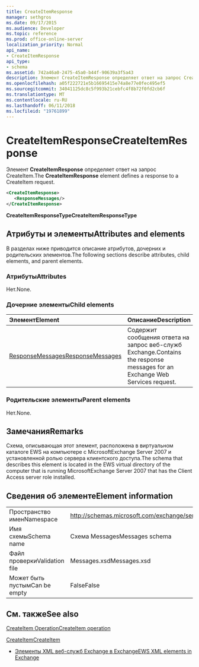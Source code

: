 ```yaml
---
title: CreateItemResponse
manager: sethgros
ms.date: 09/17/2015
ms.audience: Developer
ms.topic: reference
ms.prod: office-online-server
localization_priority: Normal
api_name:
- CreateItemResponse
api_type:
- schema
ms.assetid: 742a46a0-2475-45a0-b44f-90639a3f5a43
description: Элемент CreateItemResponse определяет ответ на запрос CreateItem.
ms.openlocfilehash: a05f222721e5b16695415e74a8e77e0fec495ef5
ms.sourcegitcommit: 34041125dc8c5f993b21cebfc4f8b72f0fd2cb6f
ms.translationtype: MT
ms.contentlocale: ru-RU
ms.lasthandoff: 06/11/2018
ms.locfileid: "19761899"
---
```

# <a name="createitemresponse"></a><span data-ttu-id="d58ff-103">CreateItemResponse</span><span class="sxs-lookup"><span data-stu-id="d58ff-103">CreateItemResponse</span></span>

<span data-ttu-id="d58ff-104">Элемент **CreateItemResponse** определяет ответ на запрос CreateItem.</span><span class="sxs-lookup"><span data-stu-id="d58ff-104">The **CreateItemResponse** element defines a response to a CreateItem request.</span></span> 
  
```xml
<CreateItemResponse>
   <ResponseMessages/>
</CreateItemResponse>
```

 <span data-ttu-id="d58ff-105">**CreateItemResponseType**</span><span class="sxs-lookup"><span data-stu-id="d58ff-105">**CreateItemResponseType**</span></span>
## <a name="attributes-and-elements"></a><span data-ttu-id="d58ff-106">Атрибуты и элементы</span><span class="sxs-lookup"><span data-stu-id="d58ff-106">Attributes and elements</span></span>

<span data-ttu-id="d58ff-107">В разделах ниже приводится описание атрибутов, дочерних и родительских элементов.</span><span class="sxs-lookup"><span data-stu-id="d58ff-107">The following sections describe attributes, child elements, and parent elements.</span></span>
  
### <a name="attributes"></a><span data-ttu-id="d58ff-108">Атрибуты</span><span class="sxs-lookup"><span data-stu-id="d58ff-108">Attributes</span></span>

<span data-ttu-id="d58ff-109">Нет.</span><span class="sxs-lookup"><span data-stu-id="d58ff-109">None.</span></span>
  
### <a name="child-elements"></a><span data-ttu-id="d58ff-110">Дочерние элементы</span><span class="sxs-lookup"><span data-stu-id="d58ff-110">Child elements</span></span>

|<span data-ttu-id="d58ff-111">**Элемент**</span><span class="sxs-lookup"><span data-stu-id="d58ff-111">**Element**</span></span>|<span data-ttu-id="d58ff-112">**Описание**</span><span class="sxs-lookup"><span data-stu-id="d58ff-112">**Description**</span></span>|
|:-----|:-----|
|[<span data-ttu-id="d58ff-113">ResponseMessages</span><span class="sxs-lookup"><span data-stu-id="d58ff-113">ResponseMessages</span></span>](responsemessages.md) <br/> |<span data-ttu-id="d58ff-114">Содержит сообщения ответа на запрос веб-служб Exchange.</span><span class="sxs-lookup"><span data-stu-id="d58ff-114">Contains the response messages for an Exchange Web Services request.</span></span>  <br/> |
   
### <a name="parent-elements"></a><span data-ttu-id="d58ff-115">Родительские элементы</span><span class="sxs-lookup"><span data-stu-id="d58ff-115">Parent elements</span></span>

<span data-ttu-id="d58ff-116">Нет.</span><span class="sxs-lookup"><span data-stu-id="d58ff-116">None.</span></span>
  
## <a name="remarks"></a><span data-ttu-id="d58ff-117">Замечания</span><span class="sxs-lookup"><span data-stu-id="d58ff-117">Remarks</span></span>

<span data-ttu-id="d58ff-118">Схема, описывающая этот элемент, расположена в виртуальном каталоге EWS на компьютере с MicrosoftExchange Server 2007 и установленной ролью сервера клиентского доступа.</span><span class="sxs-lookup"><span data-stu-id="d58ff-118">The schema that describes this element is located in the EWS virtual directory of the computer that is running MicrosoftExchange Server 2007 that has the Client Access server role installed.</span></span>
  
## <a name="element-information"></a><span data-ttu-id="d58ff-119">Сведения об элементе</span><span class="sxs-lookup"><span data-stu-id="d58ff-119">Element information</span></span>

|||
|:-----|:-----|
|<span data-ttu-id="d58ff-120">Пространство имен</span><span class="sxs-lookup"><span data-stu-id="d58ff-120">Namespace</span></span>  <br/> |http://schemas.microsoft.com/exchange/services/2006/messages  <br/> |
|<span data-ttu-id="d58ff-121">Имя схемы</span><span class="sxs-lookup"><span data-stu-id="d58ff-121">Schema name</span></span>  <br/> |<span data-ttu-id="d58ff-122">Схема Messages</span><span class="sxs-lookup"><span data-stu-id="d58ff-122">Messages schema</span></span>  <br/> |
|<span data-ttu-id="d58ff-123">Файл проверки</span><span class="sxs-lookup"><span data-stu-id="d58ff-123">Validation file</span></span>  <br/> |<span data-ttu-id="d58ff-124">Messages.xsd</span><span class="sxs-lookup"><span data-stu-id="d58ff-124">Messages.xsd</span></span>  <br/> |
|<span data-ttu-id="d58ff-125">Может быть пустым</span><span class="sxs-lookup"><span data-stu-id="d58ff-125">Can be empty</span></span>  <br/> |<span data-ttu-id="d58ff-126">False</span><span class="sxs-lookup"><span data-stu-id="d58ff-126">False</span></span>  <br/> |
   
## <a name="see-also"></a><span data-ttu-id="d58ff-127">См. также</span><span class="sxs-lookup"><span data-stu-id="d58ff-127">See also</span></span>



[<span data-ttu-id="d58ff-128">CreateItem Operation</span><span class="sxs-lookup"><span data-stu-id="d58ff-128">CreateItem operation</span></span>](createitem-operation.md)
  
[<span data-ttu-id="d58ff-129">CreateItem</span><span class="sxs-lookup"><span data-stu-id="d58ff-129">CreateItem</span></span>](createitem.md)


- [<span data-ttu-id="d58ff-130">Элементы XML веб-служб Exchange в Exchange</span><span class="sxs-lookup"><span data-stu-id="d58ff-130">EWS XML elements in Exchange</span></span>](ews-xml-elements-in-exchange.md)

